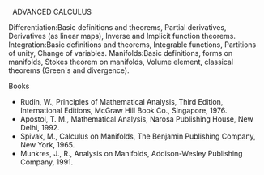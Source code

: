 ---
---
 
ADVANCED CALCULUS

Differentiation:Basic definitions and theorems, Partial derivatives,
Derivatives (as linear maps), Inverse and Implicit function theorems.
Integration:Basic definitions and theorems, Integrable functions, Partitions of
unity, Change of variables.
Manifolds:Basic definitions, forms on manifolds, Stokes theorem on manifolds,
Volume element, classical theorems (Green's and divergence).

Books

* Rudin, W., Principles of Mathematical Analysis, Third Edition, International
  Editions, McGraw Hill Book Co., Singapore, 1976.
* Apostol, T. M., Mathematical Analysis, Narosa Publishing House, New Delhi,
  1992.
* Spivak, M., Calculus on Manifolds, The Benjamin Publishing Company, New York,
  1965.
* Munkres, J., R., Analysis on Manifolds, Addison-Wesley Publishing Company,
  1991.

